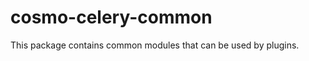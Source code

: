 cosmo-celery-common
===================

This package contains common modules that can be used by plugins.


